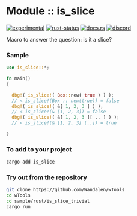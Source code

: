# Module :: is_slice
[![experimental](https://img.shields.io/badge/stability-experimental-orange.svg)](https://github.com/emersion/stability-badges#experimental) [![rust-status](https://github.com/Wandalen/wTools/actions/workflows/ModuleIsSlicePush.yml/badge.svg)](https://github.com/Wandalen/wTools/actions/workflows/ModuleIsSlicePush.yml) [![docs.rs](https://img.shields.io/docsrs/is_slice?color=e3e8f0&logo=docs.rs)](https://docs.rs/is_slice) [![discord](https://img.shields.io/discord/872391416519737405?color=eee&logo=discord&logoColor=eee&label=ask)](https://discord.gg/m3YfbXpUUY)

Macro to answer the question: is it a slice?

### Sample

```rust
use is_slice::*;

fn main()
{

  dbg!( is_slice!( Box::new( true ) ) );
  // < is_slice!(Box :: new(true)) = false
  dbg!( is_slice!( &[ 1, 2, 3 ] ) );
  // < is_slice!(& [1, 2, 3]) = false
  dbg!( is_slice!( &[ 1, 2, 3 ][ .. ] ) );
  // < is_slice!(& [1, 2, 3] [..]) = true

}
```

### To add to your project

```sh
cargo add is_slice
```

### Try out from the repository

```sh
git clone https://github.com/Wandalen/wTools
cd wTools
cd sample/rust/is_slice_trivial
cargo run
```
